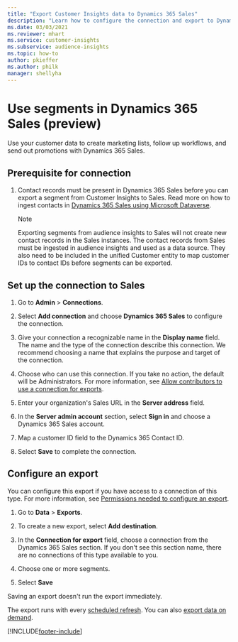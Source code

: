 ```yaml
---
title: "Export Customer Insights data to Dynamics 365 Sales"
description: "Learn how to configure the connection and export to Dynamics 365 Sales."
ms.date: 03/03/2021
ms.reviewer: mhart
ms.service: customer-insights
ms.subservice: audience-insights
ms.topic: how-to
author: pkieffer
ms.author: philk
manager: shellyha
---
```


# Use segments in Dynamics 365 Sales (preview)



Use your customer data to create marketing lists, follow up workflows, and send out promotions with Dynamics 365 Sales.

## Prerequisite for connection

1. Contact records must be present in Dynamics 365 Sales before you can export a segment from Customer Insights to Sales. Read more on how to ingest contacts in [Dynamics 365 Sales using Microsoft Dataverse](connect-power-query.md).

   > [!NOTE]
   > Exporting segments from audience insights to Sales will not create new contact records in the Sales instances. The contact records from Sales must be ingested in audience insights and used as a data source. They also need to be included in the unified Customer entity to map customer IDs to contact IDs before segments can be exported.

## Set up the connection to Sales

1. Go to **Admin** > **Connections**.

1. Select **Add connection** and choose **Dynamics 365 Sales** to configure the connection.

1. Give your connection a recognizable name in the **Display name** field. The name and the type of the connection describe this connection. We recommend choosing a name that explains the purpose and target of the connection.

1. Choose who can use this connection. If you take no action, the default will be Administrators. For more information, see [Allow contributors to use a connection for exports](connections.md#allow-contributors-to-use-a-connection-for-exports).

1. Enter your organization's Sales URL in the **Server address** field.

1. In the **Server admin account** section, select **Sign in** and choose a Dynamics 365 Sales account.

1. Map a customer ID field to the Dynamics 365 Contact ID.

1. Select **Save** to complete the connection. 

## Configure an export

You can configure this export if you have access to a connection of this type. For more information, see [Permissions needed to configure an export](export-destinations.md#set-up-a-new-export).

1. Go to **Data** > **Exports**.

1. To create a new export, select **Add destination**.

1. In the **Connection for export** field, choose a connection from the Dynamics 365 Sales section. If you don't see this section name, there are no connections of this type available to you.

1. Choose one or more segments.

1. Select **Save**

Saving an export doesn't run the export immediately.

The export runs with every [scheduled refresh](system.md#schedule-tab). 
You can also [export data on demand](export-destinations.md#run-exports-on-demand). 

[!INCLUDE[footer-include](../includes/footer-banner.md)]
